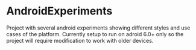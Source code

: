 # AndroidExperiments
Project with several android experiments showing different styles and use cases of the platform.
Currently setup to run on adroid 6.0+ only so the project will require modification to work with older devices.
